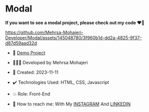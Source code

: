 # Modal

**If you want to see a modal project, please check out my code ♥️👀**

https://github.com/Mehrsa-Mohajeri-Developer/Modal/assets/145048780/3f960b1d-dd2a-4825-9f37-d87d59aad32d

- 🔗 [Demo Project](https://mehrsa-mohajeri-developer.github.io/Modal/)
  
- 👩🏻‍💻 Developed by Mehrsa Mohajeri

- 📆 Created: 2023-11-11

- ✔️ Technologies Used: HTML, CSS, Javascript

- 💥 Role: Front-End

- 📲 How to reach me: With My [INSTAGRAM](https://www.instagram.com/mehrsa_mohajeri_developer) And [LINKEDIN](https://www.linkedin.com/in/mehrsa-mohajeri-developer)
